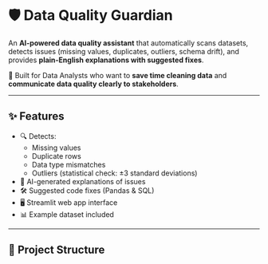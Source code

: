 # 🛡️ Data Quality Guardian  

An **AI-powered data quality assistant** that automatically scans datasets, detects issues (missing values, duplicates, outliers, schema drift), and provides **plain-English explanations with suggested fixes**.  

🚀 Built for Data Analysts who want to **save time cleaning data** and **communicate data quality clearly to stakeholders**.  

---

## ✨ Features
- 🔍 Detects:
  - Missing values  
  - Duplicate rows  
  - Data type mismatches  
  - Outliers (statistical check: ±3 standard deviations)  
- 🤖 AI-generated explanations of issues  
- 🛠️ Suggested code fixes (Pandas & SQL)  
- 🖥️ Streamlit web app interface  
- 📊 Example dataset included  

---

## 📂 Project Structure
